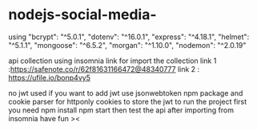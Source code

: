 # nodejs-social-media-
using 
    "bcrypt": "^5.0.1",
    "dotenv": "^16.0.1",
    "express": "^4.18.1",
    "helmet": "^5.1.1",
    "mongoose": "^6.5.2",
    "morgan": "^1.10.0",
    "nodemon": "^2.0.19"
    
api collection using insomnia
link for import the collection 
link 1 :https://safenote.co/r/62f81631166472@48340777
link 2 : https://ufile.io/bonp4vy5

no jwt  used 
if you want to add jwt use jsonwebtoken npm package and cookie parser for httponly cookies to store the jwt 
to run the project first you need 
npm install 
npm start 
then test the api after importing from insomnia 
have fun ><

